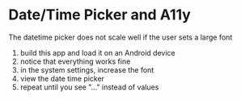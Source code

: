 # Date/Time Picker and A11y

The datetime picker does not scale well if the user sets a large font

1. build this app and load it on an Android device
1. notice that everything works fine
1. in the system settings, increase the font
1. view the date time picker
1. repeat until you see "..." instead of values